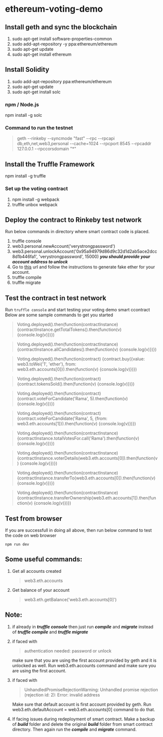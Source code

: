 
# ethereum-voting-demo

## Install geth and sync the blockchain

 1. sudo apt-get install software-properties-common
 2. sudo add-apt-repository -y ppa:ethereum/ethereum
 3. sudo apt-get update
 4. sudo apt-get install ethereum
 
## Install Solidity

 1. sudo add-apt-repository ppa:ethereum/ethereum
 2. sudo apt-get update
 3. sudo apt-get install solc
 
### npm / Node.js

npm install -g solc

### Command to run the testnet

> geth --rinkeby --syncmode "fast" --rpc --rpcapi db,eth,net,web3,personal --cache=1024  --rpcport 8545 --rpcaddr 127.0.0.1 --rpccorsdomain "*"


## Install the Truffle Framework
npm install -g truffle

### Set up the voting contract
 1. npm install -g webpack
 2. truffle unbox webpack

## Deploy the contract to Rinkeby test network
Run below commands in directory where smart contract code is placed. 
 1. truffle console
 2. web3.personal.newAccount('verystrongpassword')
 3. web3.personal.unlockAccount('0x95a94979d86d9c32d1d2ab5ace2dcc8d1b446fa1', 'verystrongpassword', 15000) ***you  should provide your account address to unlock***
 4. Go to [this](https://faucet.rinkeby.io/) url and follow the instructions to generate fake ether for your account.
 5. truffle compile
 6. truffle migrate

## Test the contract in test network
Run `truffle console` and start testing your voting demo smart ccontract
Below are some sample commands to get you started

> Voting.deployed().then(function(contractInstance) {contractInstance.getTotalTokens().then(function(v) {console.log(v)})})

> Voting.deployed().then(function(contractInstance) {contractInstance.allCandidates().then(function(v) {console.log(v)})})

> Voting.deployed().then(function(contract) {contract.buy({value: web3.toWei('1', 'ether'), from: web3.eth.accounts[0]}).then(function(v) {console.log(v)})})

> Voting.deployed().then(function(contract) {contract.tokensSold().then(function(v) {console.log(v)})})

> Voting.deployed().then(function(contract) {contract.voteForCandidate('Rama', 5).then(function(v) {console.log(v)})})

> Voting.deployed().then(function(contract) {contract.voteForCandidate('Rama', 5, {from: web3.eth.accounts[1]}).then(function(v) {console.log(v)})})

> Voting.deployed().then(function(contractInstance) {contractInstance.totalVotesFor.call('Rama').then(function(v) {console.log(v)})})

> Voting.deployed().then(function(contractInstance) {contractInstance.voterDetails(web3.eth.accounts[0]).then(function(v) {console.log(v)})})

> Voting.deployed().then(function(contractInstance) {contractInstance.transferTo(web3.eth.accounts[0]).then(function(v) {console.log(v)})})

> Voting.deployed().then(function(contractInstance) {contractInstance.transferOwnership(web3.eth.accounts[1]).then(function(v) {console.log(v)})})

## Test from browser
If you are successfull in doing all above, then run below command to test the code on web browser

    npm run dev

## Some useful commands:
1. Get all accounts created
	> web3.eth.accounts
2. Get balance of your account
	> web3.eth.getBalance('web3.eth.accounts[0]')

## Note:
1.  if already in ***truffle console*** then just run ***compile*** and ***migrate*** instead of ***truffle compile*** and ***truffle migrate***

2. if faced with 
	> authentication needed: password or unlock
	
	make sure that you are using the first account provided by geth and it is 					unlocked as well. Run web3.eth.accounts command and make sure you are using the first account.

3. if faced with 
	> UnhandledPromiseRejectionWarning: Unhandled promise rejection (rejection id: 2): Error: invalid address
	
	Make sure that default account is first account provided by geth. Run web3.eth.defaultAccount = web3.eth.accounts[0] command to do that.

6. If facing issues during redeployment of smart contract. Make a backup of ***build*** folder and delete the original ***build*** folder from smart contract directory. Then again run the ***compile*** and ***migrate*** command.
